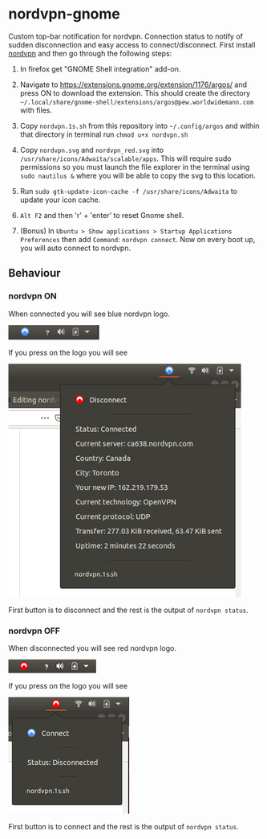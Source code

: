 # nordvpn-gnome

Custom top-bar notification for nordvpn. Connection status to notify of sudden disconnection and easy access to connect/disconnect. First install [nordvpn](https://nordvpn.com/download/linux/) and then go through the following steps:

1. In firefox get "GNOME Shell integration" add-on.

2. Navigate to https://extensions.gnome.org/extension/1176/argos/ and press ON to download the extension. This should create the directory `~/.local/share/gnome-shell/extensions/argos@pew.worldwidemann.com` with files.

3. Copy `nordvpn.1s.sh` from this repository into `~/.config/argos` and within that directory in terminal run `chmod u+x nordvpn.sh`

4. Copy `nordvpn.svg` and `nordvpn_red.svg` into `/usr/share/icons/Adwaita/scalable/apps`. This will require sudo permissions so you must launch the file explorer in the terminal using `sudo nautilus &` where you will be able to copy the svg to this location.

5. Run `sudo gtk-update-icon-cache -f /usr/share/icons/Adwaita` to update your icon cache.

6. `Alt F2` and then 'r' + 'enter' to reset Gnome shell.

7. (Bonus) In `Ubuntu > Show applications > Startup Applications Preferences` then add `Command`: `nordvpn connect`. Now on every boot up, you will auto connect to nordvpn.


## Behaviour 

### nordvpn ON

When connected you will see blue nordvpn logo. 

![](nordvpn_on1.png)

If you press on the logo you will see

![](nordvpn_on2.png)

First button is to disconnect and the rest is the output of `nordvpn status`.

### nordvpn OFF

When disconnected you will see red nordvpn logo.

![](nordvpn_off1.png)

If you press on the logo you will see

![](nordvpn_off2.png)

First button is to connect and the rest is the output of `nordvpn status`.

